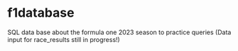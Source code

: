 # f1database
SQL data base about the formula one 2023 season to practice queries
(Data input for race_results still in progress!)
